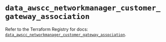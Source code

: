 # `data_awscc_networkmanager_customer_gateway_association`

Refer to the Terraform Registry for docs: [`data_awscc_networkmanager_customer_gateway_association`](https://registry.terraform.io/providers/hashicorp/awscc/0.70.0/docs/data-sources/networkmanager_customer_gateway_association).
